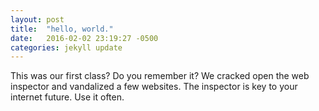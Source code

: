 ```yaml
---
layout: post
title:  "hello, world."
date:   2016-02-02 23:19:27 -0500
categories: jekyll update
---
```

This was our first class? Do you remember it? We cracked open the web inspector and vandalized a few websites. The inspector is key to your internet future. Use it often.
